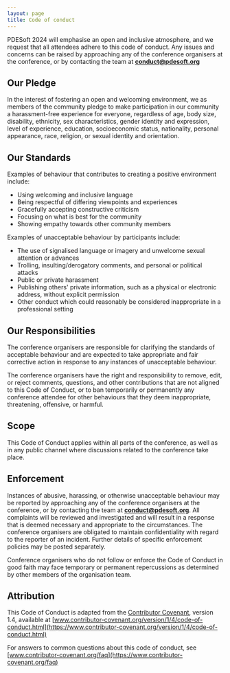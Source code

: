```yaml
---
layout: page
title: Code of conduct
---
```


PDESoft 2024 will emphasise an open and inclusive atmosphere, and we request that
all attendees adhere to this code of conduct. Any issues and concerns can be raised
by approaching any of the conference organisers at the conference,
or by contacting the team at **[conduct@pdesoft.org](mailto:conduct@pdesoft.org)**

## Our Pledge

In the interest of fostering an open and welcoming environment, we as
members of the community pledge to make participation in our community
a harassment-free experience for everyone, regardless of age, body size,
disability, ethnicity, sex characteristics, gender identity and expression,
level of experience, education, socioeconomic status, nationality, personal
appearance, race, religion, or sexual identity and orientation.

## Our Standards

Examples of behaviour that contributes to creating a positive environment
include:

* Using welcoming and inclusive language
* Being respectful of differing viewpoints and experiences
* Gracefully accepting constructive criticism
* Focusing on what is best for the community
* Showing empathy towards other community members

Examples of unacceptable behaviour by participants include:

* The use of signalised language or imagery and unwelcome sexual attention or advances
* Trolling, insulting/derogatory comments, and personal or political attacks
* Public or private harassment
* Publishing others' private information, such as a physical or electronic address, without explicit permission
* Other conduct which could reasonably be considered inappropriate in a professional setting

## Our Responsibilities

The conference organisers are responsible for clarifying the standards of acceptable
behaviour and are expected to take appropriate and fair corrective action in
response to any instances of unacceptable behaviour.

The conference organisers have the right and responsibility to remove, edit, or
reject comments, questions, and other contributions that are not aligned to
this Code of Conduct, or to ban temporarily or permanently any conference attendee for
other behaviours that they deem inappropriate, threatening, offensive, or harmful.

## Scope

This Code of Conduct applies within all parts of the conference, as well as in
any public channel where discussions related to the conference take place.

## Enforcement

Instances of abusive, harassing, or otherwise unacceptable behaviour may be
reported by approaching any of the conference organisers at the conference,
or by contacting the team at **[conduct@pdesoft.org](mailto:conduct@pdesoft.org)**. All
complaints will be reviewed and investigated and will result in a response that
is deemed necessary and appropriate to the circumstances. The conference organisers are
obligated to maintain confidentiality with regard to the reporter of an incident.
Further details of specific enforcement policies may be posted separately.

Conference organisers who do not follow or enforce the Code of Conduct in good
faith may face temporary or permanent repercussions as determined by other
members of the organisation team.

## Attribution

This Code of Conduct is adapted from the [Contributor Covenant](https://www.contributor-covenant.org), version 1.4,
available at [www.contributor-covenant.org/version/1/4/code-of-conduct.html](https://www.contributor-covenant.org/version/1/4/code-of-conduct.html)

For answers to common questions about this code of conduct, see
[www.contributor-covenant.org/faq](https://www.contributor-covenant.org/faq)
